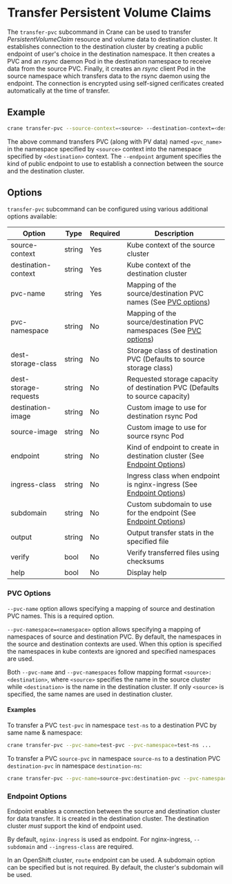 # Transfer Persistent Volume Claims

The `transfer-pvc` subcommand in Crane can be used to transfer _PersistentVolumeClaim_ resource and volume data to destination cluster. It establishes connection to the destination cluster by creating a public endpoint of user's choice in the destination namespace. It then creates a PVC and an _rsync_ daemon Pod in the destination namespace to receive data from the source PVC. Finally, it creates an _rsync_ client Pod in the source namespace which transfers data to the rsync daemon using the endpoint. The connection is encrypted using self-signed cerificates created automatically at the time of transfer.

## Example

```bash
crane transfer-pvc --source-context=<source> --destination-context=<destination> --pvc-name=<pvc_name> --endpoint=route
```

The above command transfers PVC (along with PV data) named `<pvc_name>` in the namespace specified by `<source>` context into the namespace specified by `<destination>` context. The `--endpoint` argument specifies the kind of public endpoint to use to establish a connection between the source and the destination cluster.

## Options

`transfer-pvc` subcommand can be configured using various additional options available:

| Option                | Type    | Required | Description                                                                                   |
|-----------------------|---------|----------|-----------------------------------------------------------------------------------------------|
| source-context        | string  | Yes      | Kube context of the source cluster                                                            |
| destination-context   | string  | Yes      | Kube context of the destination cluster                                                       |
| pvc-name              | string  | Yes      | Mapping of the source/destination PVC names (See [PVC options](#pvc-options))                 |
| pvc-namespace         | string  | No       | Mapping of the source/destination PVC namespaces (See [PVC options](#pvc-options))            |
| dest-storage-class    | string  | No       | Storage class of destination PVC (Defaults to source storage class)                           |
| dest-storage-requests | string  | No       | Requested storage capacity of destination PVC (Defaults to source capacity)                   |
| destination-image     | string  | No       | Custom image to use for destination rsync Pod                                                 |
| source-image          | string  | No       | Custom image to use for source rsync Pod                                                      |
| endpoint              | string  | No       | Kind of endpoint to create in destination cluster (See [Endpoint Options](#endpoint-options)) |
| ingress-class         | string  | No       | Ingress class when endpoint is nginx-ingress (See [Endpoint Options](#endpoint-options))      |
| subdomain             | string  | No       | Custom subdomain to use for the endpoint (See [Endpoint Options](#endpoint-options))          |
| output                | string  | No       | Output transfer stats in the specified file                                                   |
| verify                | bool    | No       | Verify transferred files using checksums                                                      |
| help                  | bool    | No       | Display help                                                                                  |

### PVC Options

`--pvc-name` option allows specifying a mapping of source and destination PVC names. This is a required option.

`--pvc-namespace=<namespace>` option allows specifying a mapping of namespaces of source and destination PVC. By default, the namespaces in the source and destination contexts are used. When this option is specified the namespaces in kube contexts are ignored and specified namespaces are used.

Both `--pvc-name` and `--pvc-namespaces` follow mapping format `<source>:<destination>`, where `<source>` specifies the name in the source cluster while `<destination>` is the name in the destination cluster. If only `<source>` is specified, the same names are used in destination cluster.

#### Examples

To transfer a PVC `test-pvc` in namespace `test-ns` to a destination PVC by same name & namespace: 

```bash
crane transfer-pvc --pvc-name=test-pvc --pvc-namespace=test-ns ...
```

To transfer a PVC `source-pvc` in namespace `source-ns` to a destination PVC `destination-pvc` in namespace `destination-ns`:

```bash
crane transfer-pvc --pvc-name=source-pvc:destination-pvc --pvc-namespace=source-ns:destination-ns ...
```

### Endpoint Options

Endpoint enables a connection between the source and destination cluster for data transfer. It is created in the destination cluster. The destination cluster _must_ support the kind of endpoint used.

By default, `nginx-ingress` is used as endpoint. For nginx-ingress, `--subdomain` and `--ingress-class` are required. 

In an OpenShift cluster, `route` endpoint can be used. A subdomain option can be specified but is not required. By default, the cluster's subdomain will be used.



